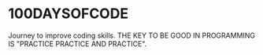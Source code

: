 # 100DAYSOFCODE
Journey to improve coding skills.
THE KEY TO BE GOOD IN PROGRAMMING IS "PRACTICE PRACTICE AND PRACTICE".

